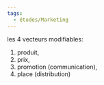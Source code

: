 ```yaml
---
tags:
  - études/Marketing
---
```



les 4 vecteurs modifiables: 
1. produit,
2. prix, 
3. promotion (communication),
4. place (distribution)